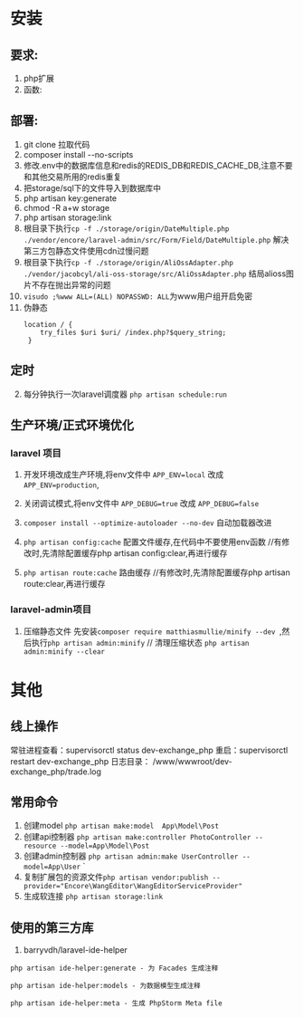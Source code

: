 # 安装

## 要求:
 1. php扩展 
 2. 函数: 
 
## 部署:
1. git clone 拉取代码    
2. composer install --no-scripts
4. 修改.env中的数据库信息和redis的REDIS_DB和REDIS_CACHE_DB,注意不要和其他交易所用的redis重复
4. 把storage/sql下的文件导入到数据库中
4. php artisan key:generate
5. chmod -R a+w storage
6. php artisan storage:link
7. 根目录下执行`cp -f ./storage/origin/DateMultiple.php ./vendor/encore/laravel-admin/src/Form/Field/DateMultiple.php` 解决第三方包静态文件使用cdn过慢问题
7. 根目录下执行`cp -f ./storage/origin/AliOssAdapter.php ./vendor/jacobcyl/ali-oss-storage/src/AliOssAdapter.php` 结局alioss图片不存在抛出异常的问题
8. `visudo ;%www ALL=(ALL) NOPASSWD: ALL`为www用户组开启免密
7. 伪静态
    ```
    location / {
        try_files $uri $uri/ /index.php?$query_string;
     }    
    ```
  
 
## 定时
2. 每分钟执行一次laravel调度器  `php artisan schedule:run`


## 生产环境/正式环境优化
### laravel 项目

1. 开发环境改成生产环境,将env文件中 `APP_ENV=local` 改成 `APP_ENV=production`,
2. 关闭调试模式,将env文件中 `APP_DEBUG=true` 改成 `APP_DEBUG=false`

1. `composer install --optimize-autoloader --no-dev` 自动加载器改进

2. `php artisan config:cache` 配置文件缓存,在代码中不要使用env函数 //有修改时,先清除配置缓存php artisan config:clear,再进行缓存  

3. `php artisan route:cache` 路由缓存  //有修改时,先清除配置缓存php artisan route:clear,再进行缓存  

### laravel-admin项目
1. 压缩静态文件 先安装`composer require matthiasmullie/minify --dev
`,然后执行`php artisan admin:minify` // 清理压缩状态  `php artisan admin:minify --clear`






# 其他
## 线上操作
常驻进程查看：supervisorctl status dev-exchange_php
重启：supervisorctl restart  dev-exchange_php
日志目录： /www/wwwroot/dev-exchange_php/trade.log


## 常用命令
1. 创建model `php artisan make:model 
           App\Model\Post
           ` 
2. 创建api控制器 `php artisan make:controller PhotoController --resource --model=App\Model\Post`
3. 创建admin控制器   `php artisan admin:make UserController --model=App\User`
`  
4. 复制扩展包的资源文件`php artisan vendor:publish --provider="Encore\WangEditor\WangEditorServiceProvider"
`
5. 生成软连接 `php artisan storage:link`


## 使用的第三方库
1. barryvdh/laravel-ide-helper 
```
php artisan ide-helper:generate - 为 Facades 生成注释

php artisan ide-helper:models - 为数据模型生成注释

php artisan ide-helper:meta - 生成 PhpStorm Meta file

```









            
